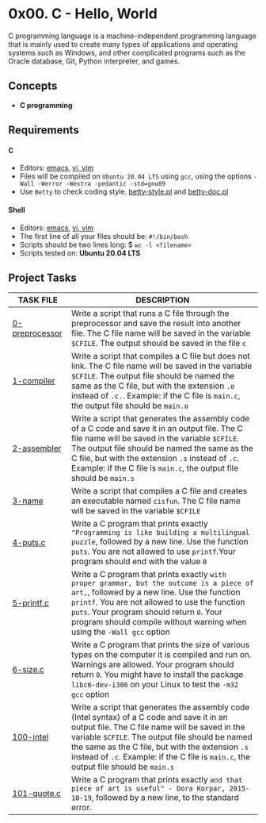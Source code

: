 
# 0x00. C - Hello, World

C programming language is a machine-independent programming language that is mainly used to create many types of applications and operating systems such as Windows, and other complicated programs such as the Oracle database, Git, Python interpreter, and games.

## Concepts

- __C programming__

## Requirements

#### C

- Editors: [emacs](https://www.gnu.org/software/emacs/), [vi, vim](https://www.vim.org/)
- Files will be compiled on `Ubuntu 20.04 LTS` using `gcc`, using the options `-Wall -Werror -Wextra -pedantic -std=gnu89`
- Use `Betty` to check coding style. [betty-style.pl](https://github.com/holbertonschool/Betty/blob/master/betty-style.pl) and [betty-doc.pl](https://github.com/holbertonschool/Betty/blob/master/betty-doc.pl)

#### Shell

- Editors: [emacs](https://www.gnu.org/software/emacs/), [vi, vim](https://www.vim.org/)
- The first line of all your files should be: `#!/bin/bash`
- Scripts should be two lines long: $ `wc -l <filename>`
- Scripts tested on: __Ubuntu 20.04 LTS__

## Project Tasks

| TASK FILE                      | DESCRIPTION      | 
|  -----------                   |  -----------     |
|[0-preprocessor](https://github.com/lebogangolifant/alx-low_level_programming/blob/master/0x00-hello_world/0-preprocessor)|Write a script that runs a C file through the preprocessor and save the result into another file. The C file name will be saved in the variable `$CFILE`. The output should be saved in the file `c`|
|[1-compiler](https://github.com/lebogangolifant/alx-low_level_programming/blob/master/0x00-hello_world/1-compiler)|Write a script that compiles a C file but does not link. The C file name will be saved in the variable `$CFILE`. The output file should be named the same as the C file, but with the extension `.o` instead of `.c.`. Example: if the C file is  `main.c`, the output file should be `main.o`|
|[2-assembler](https://github.com/lebogangolifant/alx-low_level_programming/blob/master/0x00-hello_world/2-assembler)|Write a script that generates the assembly code of a C code and save it in an output file. The C file name will be saved in the variable `$CFILE`. The output file should be named the same as the C file, but with the extension `.s` instead of `.c`. Example: if the C file is `main.c`, the output file should be `main.s`|
|[3-name](https://github.com/lebogangolifant/alx-low_level_programming/blob/master/0x00-hello_world/3-name)|Write a script that compiles a C file and creates an executable named `cisfun`. The C file name will be saved in the variable `$CFILE`|
|[4-puts.c](https://github.com/lebogangolifant/alx-low_level_programming/blob/master/0x00-hello_world/4-puts.c)|Write a C program that prints exactly `"Programming is like building a multilingual puzzle`, followed by a new line. Use the function `puts`. You are not allowed to use `printf`.Your program should end with the value `0`|
|[5-printf.c](https://github.com/lebogangolifant/alx-low_level_programming/blob/master/0x00-hello_world/5-printf.c)|Write a C program that prints exactly `with proper grammar, but the outcome is a piece of art,`, followed by a new line. Use the function `printf`. You are not allowed to use the function `puts`. Your program should return `0`. Your program should compile without warning when using the `-Wall gcc` option|
|[6-size.c]()|Write a C program that prints the size of various types on the computer it is compiled and run on. Warnings are allowed. Your program should return `0`. You might have to install the package `libc6-dev-i386` on your Linux to test the `-m32 gcc` option|
|[100-intel](https://github.com/lebogangolifant/alx-low_level_programming/blob/master/0x00-hello_world/100-intel)|Write a script that generates the assembly code (Intel syntax) of a C code and save it in an output file. The C file name will be saved in the variable `$CFILE`. The output file should be named the same as the C file, but with the extension `.s` instead of `.c`. Example: if the C file is `main.c`, the output file should be `main.s`|
|[101-quote.c](https://github.com/lebogangolifant/alx-low_level_programming/blob/master/0x00-hello_world/101-quote.c)|Write a C program that prints exactly `and that piece of art is useful" - Dora Korpar, 2015-10-19`, followed by a new line, to the standard error.|











